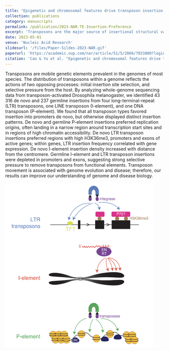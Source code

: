 ```yaml
---
title: "Epigenetic and chromosomal features drive transposon insertion in Drosophila melanogaster"
collection: publications
category: manuscripts
permalink: /publication/2023-NAR-TE-Insertion-Preference
excerpt: 'Transposons are the major source of insertional structural variation, but their integration site is not randomly selected. This paper studied the preference of LTR, LINE, and DNA transposon integration site selection, reflecting their underlying replication mechanisms.'
date: 2023-05-01
venue: 'Nucleic Acid Research'
slidesurl: '/files/Paper-Sildes-2023-NAR.gif'
paperurl: 'https://academic.oup.com/nar/article/51/5/2066/7033800?login=false'
citation: 'Cao & Yu et al. "Epigenetic and chromosomal features drive transposon insertion in Drosophila melanogaster." Nucleic Acids Research 51.5 (2023): 2066-2086.'
---
```

Transposons are mobile genetic elements prevalent in the genomes of most species. The distribution of transposons within a genome reflects the actions of two opposing processes: initial insertion site selection, and selective pressure from the host. By analyzing whole-genome sequencing data from transposon-activated Drosophila melanogaster, we identified 43 316 de novo and 237 germline insertions from four long-terminal-repeat (LTR) transposons, one LINE transposon (I-element), and one DNA transposon (P-element). We found that all transposon types favored insertion into promoters de novo, but otherwise displayed distinct insertion patterns. De novo and germline P-element insertions preferred replication origins, often landing in a narrow region around transcription start sites and in regions of high chromatin accessibility. De novo LTR transposon insertions preferred regions with high H3K36me3, promoters and exons of active genes; within genes, LTR insertion frequency correlated with gene expression. De novo I-element insertion density increased with distance from the centromere. Germline I-element and LTR transposon insertions were depleted in promoters and exons, suggesting strong selective pressure to remove transposons from functional elements. Transposon movement is associated with genome evolution and disease; therefore, our results can improve our understanding of genome and disease biology.

<img src="/images/Paper-Cover-2023-NAR.png" alt="Graphic Abstract" width="470" height="520"/>